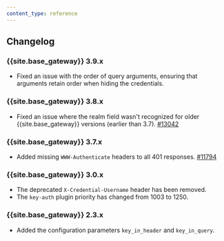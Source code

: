 ```yaml
---
content_type: reference
---
```


## Changelog

### {{site.base_gateway}} 3.9.x
* Fixed an issue with the order of query arguments, ensuring that arguments retain order when hiding the credentials.

### {{site.base_gateway}} 3.8.x
* Fixed an issue where the realm field wasn't recognized for older {{site.base_gateway}} versions (earlier than 3.7).
   [#13042](https://github.com/Kong/kong/issues/13042)

### {{site.base_gateway}} 3.7.x
* Added missing `WWW-Authenticate` headers to all 401 responses.
 [#11794](https://github.com/Kong/kong/issues/11794)

### {{site.base_gateway}} 3.0.x
* The deprecated `X-Credential-Username` header has been removed.
* The `key-auth` plugin priority has changed from 1003 to 1250.

### {{site.base_gateway}} 2.3.x
* Added the configuration parameters `key_in_header` and `key_in_query`.
